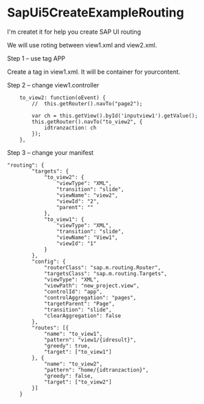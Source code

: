 # SapUi5CreateExampleRouting
I'm createt it for help you create SAP UI routing

We will use roting between view1.xml and view2.xml.

Step 1 – use tag APP

Create a tag <App> in view1.xml. It will be container for yourcontent.
  <App id="app" width="100%">
</App>

Step 2 – change view1.controller

		to_view2: function(oEvent) {
			//	this.getRouter().navTo("page2");

			var ch = this.getView().byId('inputview1').getValue();
			this.getRouter().navTo("to_view2", {
				idtranzaction: ch
			});
		},
Step 3 – change your manifest

	"routing": {
			"targets": {
				"to_view2": {
					"viewType": "XML",
					"transition": "slide",
					"viewName": "view2",
					"viewId": "2",
					"parent": ""
				},
				"to_view1": {
					"viewType": "XML",
					"transition": "slide",
					"viewName": "View1",
					"viewId": "1"
				}
			},
			"config": {
				"routerClass": "sap.m.routing.Router",
				"targetsClass": "sap.m.routing.Targets",
				"viewType": "XML",
				"viewPath": "new_project.view",
				"controlId": "app",
				"controlAggregation": "pages",
				"targetParent": "Page",
				"transition": "slide",
				"clearAggregation": false
			},
			"routes": [{
				"name": "to_view1",
				"pattern": "view1/{idresult}",
				"greedy": true,
				"target": ["to_view1"]
			}, {
				"name": "to_view2",
				"pattern": "home/{idtranzaction}",
				"greedy": false,
				"target": ["to_view2"]
			}]
		}


